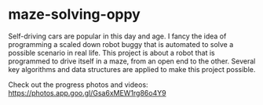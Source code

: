 # maze-solving-oppy
Self-driving cars are popular in this day and age. I fancy the idea of programming a scaled down robot buggy that is automated to solve a possible scenario in real life. This project is about a robot that is programmed to drive itself in a maze, from an open end to the other. Several key algorithms and data structures are applied to make this project possible. 

Check out the progress photos and videos: 
https://photos.app.goo.gl/Gsa6xMEW1rg86o4Y9
